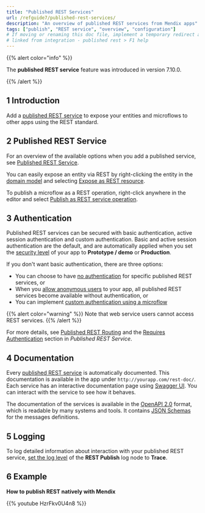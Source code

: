 ```yaml
---
title: "Published REST Services"
url: /refguide7/published-rest-services/
description: "An overview of published REST services from Mendix apps"
tags: ["publish", "REST service", "overview", "configuration"]
# If moving or renaming this doc file, implement a temporary redirect and let the respective team know they should update the URL in the product. See Mapping to Products for more details.
# linked from integration - published rest > F1 help
---
```


{{% alert color="info" %}}

The **published REST service** feature was introduced in version 7.10.0.

{{% /alert %}}

## 1 Introduction

Add a [published REST service](/refguide7/published-rest-service/) to expose your entities and microflows to other apps using the REST standard.

## 2 Published REST Service

For an overview of the available options when you add a published service, see [Published REST Service](/refguide7/published-rest-service/).

You can easily expose an entity via REST by right-clicking the entity in the [domain model](/refguide7/domain-model/) and selecting [Expose as REST resource](/refguide7/generate-rest-resource/).

To publish a microflow as a REST operation, right-click anywhere in the editor and select [Publish as REST service operation](/refguide7/publish-microflow-as-rest-operation/).

## <a name="authorization"></a>3 Authentication

Published REST services can be secured with basic authentication, active session authentication and custom authentication. Basic and active session authentication are the default, and are automatically applied when you set the [security level](/refguide7/project-security/) of your app to **Prototype / demo**  or **Production**.

If you don't want basic authentication, there are three options:

* You can choose to have [no authentication](/refguide7/published-rest-service/#authentication) for specific published REST services, or
* When you [allow anonymous users](/refguide7/project-security/#anonymous-users) to your app, all published REST services become available without authentication, or
* You can implement [custom authentication using a microflow](/refguide7/published-rest-service/#authentication-microflow)

{{% alert color="warning" %}}
Note that web service users cannot access REST services.
{{% /alert %}}

For more details, see [Published REST Routing](/refguide7/published-rest-routing/) and the [Requires Authentication](/refguide7/published-rest-service/#authentication) section in *Published REST Service*.

## <a name="interactive-documentation"></a>4 Documentation

Every [published REST service](/refguide7/published-rest-service/) is automatically documented. This documentation is available in the app under `http://yourapp.com/rest-doc/`. Each service has an interactive documentation page using [Swagger UI](https://swagger.io/swagger-ui/). You can interact with the service to see how it behaves.

The documentation of the services is available in the [OpenAPI 2.0](/refguide7/open-api/) format, which is readable by many systems and tools. It contains [JSON Schemas](/refguide7/published-rest-service-json-schema/) for the messages definitions.

## 5 Logging

To log detailed information about interaction with your published REST service, [set the log level](/refguide7/logging/) of the **REST Publish** log node to **Trace**.

## 6 Example

**How to publish REST natively with Mendix**

{{% youtube HzrFkv0U4n8 %}}
